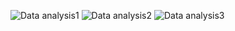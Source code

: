 ![Data analysis1](https://user-images.githubusercontent.com/88943059/133330123-bc95de78-4d88-40f9-98ba-2f6dd3ba4012.jpeg)
![Data analysis2](https://user-images.githubusercontent.com/88943059/133330128-06b9cdae-815f-40e7-a2ff-6810f1e6c5c3.jpeg)
![Data analysis3](https://user-images.githubusercontent.com/88943059/133330132-c9aae6b8-caee-4373-8034-5d8028305188.jpeg)


